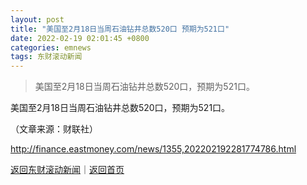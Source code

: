 ```yaml
---
layout: post
title: "美国至2月18日当周石油钻井总数520口 预期为521口"
date: 2022-02-19 02:01:45 +0800
categories: emnews
tags: 东财滚动新闻
---
```

> 美国至2月18日当周石油钻井总数520口，预期为521口。

<p>美国至2月18日当周石油钻井总数520口，预期为521口。</p><p class="em_media">（文章来源：财联社）</p>

<http://finance.eastmoney.com/news/1355,202202192281774786.html>

[返回东财滚动新闻](//finews.withounder.com/emnews/)｜[返回首页](//finews.withounder.com/)